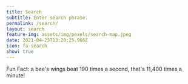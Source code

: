 ```yaml
---
title: Search
subtitle: Enter search phrase.
permalink: /search/
layout: search
feature-img: assets/img/pexels/search-map.jpeg
date: 2021-04-25T13:20:25.966Z
icon: fa-search
show: true
---
```

Fun Fact: a bee's wings beat 190 times a second, that's 11,400 times a minute!